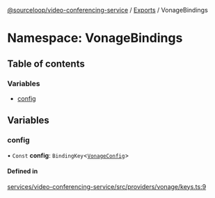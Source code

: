 [@sourceloop/video-conferencing-service](../README.md) / [Exports](../modules.md) / VonageBindings

# Namespace: VonageBindings

## Table of contents

### Variables

- [config](VonageBindings.md#config)

## Variables

### config

• `Const` **config**: `BindingKey`<[`VonageConfig`](../interfaces/VonageConfig.md)\>

#### Defined in

[services/video-conferencing-service/src/providers/vonage/keys.ts:9](https://github.com/sourcefuse/loopback4-microservice-catalog/blob/b93c60ac7/services/video-conferencing-service/src/providers/vonage/keys.ts#L9)
